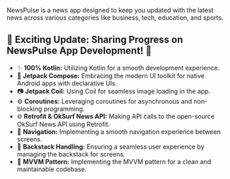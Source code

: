 NewsPulse is a news app designed to keep you updated with the latest news across various categories like business, tech, education, and sports.

## 🚀 Exciting Update: Sharing Progress on NewsPulse App Development! 📰

- ✨ **100% Kotlin:** Utilizing Kotlin for a smooth development experience.
- 🎨 **Jetpack Compose:** Embracing the modern UI toolkit for native Android apps with declarative UIs.
- 📷 **Jetpack Coil:** Using Coil for seamless image loading in the app.
- ⚙️ **Coroutines:** Leveraging coroutines for asynchronous and non-blocking programming.
- 🌐 **Retrofit & OkSurf News API:** Making API calls to the open-source OkSurf News API using Retrofit.
- 🔗 **Navigation:** Implementing a smooth navigation experience between screens.
- 🔄 **Backstack Handling:** Ensuring a seamless user experience by managing the backstack for screens.
- 🔧 **MVVM Pattern:** Implementing the MVVM pattern for a clean and maintainable codebase.